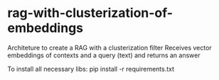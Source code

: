 # rag-with-clusterization-of-embeddings
Architeture to create a RAG with a clusterization filter
Receives vector embeddings of contexts and a query (text) and returns an answer

To install all necessary libs:
pip install -r requirements.txt